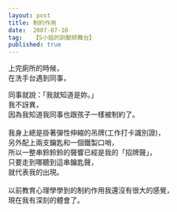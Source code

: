 ```yaml
---
layout: post
title: 制約作用
date:  2007-07-10
tag:   【S小姐的訓獸師舞台】
published: true 
---
```

<p>上完廁所的時候，<br>
在洗手台遇到同事，</p>

<p>同事就說：「我就知道是妳。」<br>
我不訝異，<br>
因為我知道我同事也跟孩子一樣被制約了。<br>
<br>
我身上總是掛著彈性伸縮的吊牌(工作打卡識別證)，<br>
另外配上兩支鑰匙和一個鐵製口哨，<br>
所以一整串鈴鈴鈴的聲響已經是我的「招牌聲」，<br>
只要走到哪聽到這串鑰匙聲，<br>
就代表我的出現。<br>
<br>
以前教育心理學學到的制約作用我還沒有很大的感覺，<br>
現在我有深刻的體會了。</p>

